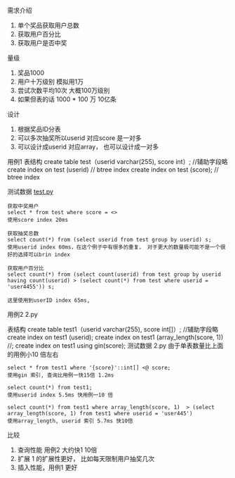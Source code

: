 
需求介绍
1. 单个奖品获取用户总数
2. 获取用户百分比
3. 获取用户是否中奖


量级
1. 奖品1000
2. 用户十万级别 模拟用1万
3. 尝试次数平均10次 大概100万级别
4. 如果但表的话 1000 * 100 万 10亿条


设计
1. 根据奖品ID分表
2. 可以多次抽奖所以userid 对应score 是一对多
3. 可以设计成userid 对应array， 也可以设计成一对多

用例1
表结构
    create table test（userid varchar(255), score int）; //辅助字段略
    create index on test (userid) // btree index
    create index on test (score); // btree index

测试数据 [test.py](https://github.com/lmyyao/blog/edit/master/postgresql/test.py)

```
获取中奖用户
select * from test where score = <>
使用score index 20ms
```

```
获取抽奖总数
select count(*) from (select userid from test group by userid) s;
使用userid index 60ms，在这个例子中有很多的重复， 对于更大的数量极可能不是一个很好的选择可以brin index
```

```
获取用户百分比
select count(*) from (select count(userid) from test group by userid having count(userid) > (select count(*) from test where userid = 'user4455')) s;

这里使用到userID index 65ms,
```


用例2 2.py

表结构
    create table test1（userid varchar(255), score int[]）; //辅助字段略
    create index on test1 (userid);
    create index on test1 (array_length(score, 1)) //;
    create index on test1 using gin(score);
测试数据 2.py
由于单表数量比上面的用例小10 倍左右

```
select * from test1 where '{score}'::int[] <@ score;
使用gin 索引, 查询比用例一快15倍 1.2ms
```

```
select count(*) from test1;
使用userid index 5.5ms 快用例一10 倍
```

```
select count(*) from test1 where array_length(score, 1)  > (select array_length(score, 1) from test1 where userid = 'user445')
使用array_length, userid 索引 5.7ms 快10倍
```

比较
1. 查询性能 用例2 大约快1 10倍
2. 扩展 1 的扩展性更好， 比如每天限制用户抽奖几次
3. 插入性能，用例1 更好
